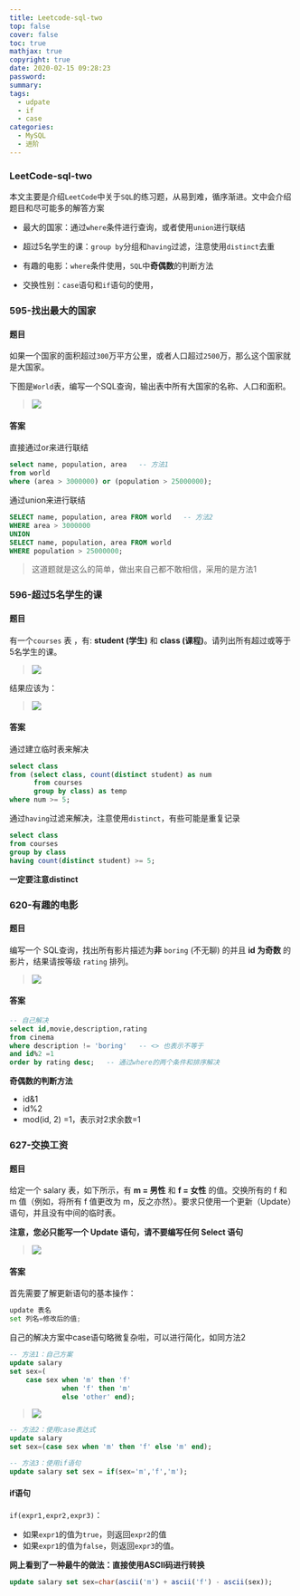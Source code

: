 ```yaml
---
title: Leetcode-sql-two
top: false
cover: false
toc: true
mathjax: true
copyright: true
date: 2020-02-15 09:28:23
password:
summary:
tags:
  - udpate
  - if
  - case
categories:
  - MySQL
  - 进阶
---
```


### LeetCode-sql-two

本文主要是介绍`LeetCode`中关于`SQL`的练习题，从易到难，循序渐进。文中会介绍题目和尽可能多的解答方案

- 最大的国家：通过`where`条件进行查询，或者使用`union`进行联结

- 超过5名学生的课：`group by`分组和`having`过滤，注意使用`distinct`去重

- 有趣的电影：`where`条件使用，`SQL`中**奇偶数**的判断方法

- 交换性别：`case`语句和`if`语句的使用，

<!--MORE-->

### 595-找出最大的国家

#### 题目

如果一个国家的面积超过`300`万平方公里，或者人口超过`2500`万，那么这个国家就是大国家。

下图是`World`表，编写一个SQL查询，输出表中所有大国家的名称、人口和面积。

>![](https://tva1.sinaimg.cn/large/0082zybpgy1gbvrzkjtnaj30xo0k2gnt.jpg)

#### 答案

直接通过or来进行联结

```sql
select name, population, area   -- 方法1
from world
where (area > 3000000) or (population > 25000000);
```

通过union来进行联结

```sql
SELECT name, population, area FROM world   -- 方法2
WHERE area > 3000000
UNION
SELECT name, population, area FROM world
WHERE population > 25000000;
```

> 这道题就是这么的简单，做出来自己都不敢相信，采用的是方法1

### 596-超过5名学生的课

#### 题目

有一个`courses` 表 ，有: **student (学生)** 和 **class (课程)**。请列出所有超过或等于5名学生的课。

> ![](https://tva1.sinaimg.cn/large/0082zybpgy1gbvqufu466j30ca0ekaaq.jpg)

结果应该为：

> ![](https://tva1.sinaimg.cn/large/0082zybpgy1gbvqut8yicj306e05mjrd.jpg)

#### 答案

通过建立临时表来解决

```sql
select class
from (select class, count(distinct student) as num
      from courses
      group by class) as temp
where num >= 5;
```

通过`having`过滤来解决，注意使用`distinct`，有些可能是重复记录

```sql
select class
from courses
group by class
having count(distinct student) >= 5;
```

**一定要注意distinct**

### 620-有趣的电影

#### 题目

编写一个 SQL查询，找出所有影片描述为**非** `boring` (不无聊) 的并且 **id 为奇数** 的影片，结果请按等级 `rating` 排列。

>![](https://tva1.sinaimg.cn/large/0082zybpgy1gbvrocjgbxj30qy0netb2.jpg)

#### 答案

```sql
-- 自己解决
select id,movie,description,rating
from cinema
where description != 'boring'   -- <> 也表示不等于
and id%2 =1
order by rating desc;   -- 通过where的两个条件和排序解决
```

**奇偶数的判断方法**

- id&1
- id%2
- mod(id, 2) =1，表示对2求余数=1

### 627-交换工资

#### 题目

给定一个 salary 表，如下所示，有 **m = 男性** 和 **f = 女性** 的值。交换所有的 f 和 m 值（例如，将所有 f 值更改为 m，反之亦然）。要求只使用一个更新（Update）语句，并且没有中间的临时表。

**注意，您必只能写一个 Update 语句，请不要编写任何 Select 语句**

> ![](https://tva1.sinaimg.cn/large/0082zybpgy1gbwsqqjz5ij30ke0i4abl.jpg)

#### 答案

首先需要了解更新语句的基本操作：

```python
update 表名
set 列名=修改后的值;
```



自己的解决方案中case语句略微复杂啦，可以进行简化，如同方法2

```sql
-- 方法1：自己方案
update salary
set sex=(
    case sex when 'm' then 'f'
             when 'f' then 'm'
             else 'other' end);
```

> ![](https://tva1.sinaimg.cn/large/0082zybpgy1gbwtonj554j30p009otcy.jpg)

```sql
-- 方法2：使用case表达式
update salary
set sex=(case sex when 'm' then 'f' else 'm' end);
```

```sql
-- 方法3：使用if语句
update salary set sex = if(sex='m','f','m');
```

#### if语句

 `if(expr1,expr2,expr3)`：

- 如果`expr1`的值为`true`，则返回`expr2`的值
- 如果`expr1`的值为`false`，则返回`expr3`的值。

**网上看到了一种最牛的做法：直接使用ASCII码进行转换**

```sql
update salary set sex=char(ascii('m') + ascii('f') - ascii(sex));
```


